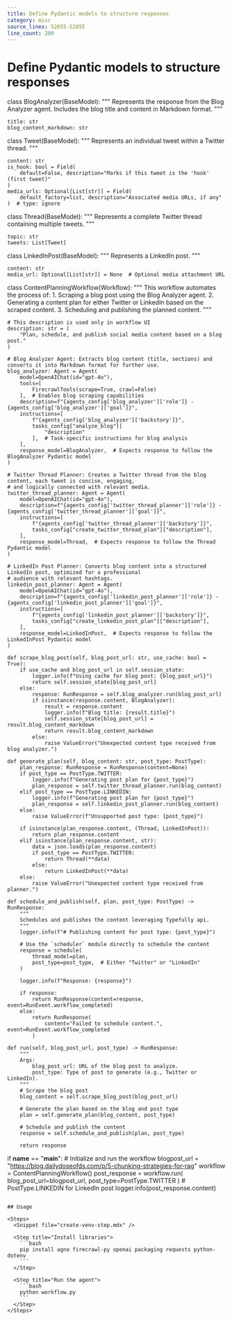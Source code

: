 ```yaml
---
title: Define Pydantic models to structure responses
category: misc
source_lines: 52655-52855
line_count: 200
---
```


# Define Pydantic models to structure responses
class BlogAnalyzer(BaseModel):
    """
    Represents the response from the Blog Analyzer agent.
    Includes the blog title and content in Markdown format.
    """

    title: str
    blog_content_markdown: str


class Tweet(BaseModel):
    """
    Represents an individual tweet within a Twitter thread.
    """

    content: str
    is_hook: bool = Field(
        default=False, description="Marks if this tweet is the 'hook' (first tweet)"
    )
    media_urls: Optional[List[str]] = Field(
        default_factory=list, description="Associated media URLs, if any"
    )  # type: ignore


class Thread(BaseModel):
    """
    Represents a complete Twitter thread containing multiple tweets.
    """

    topic: str
    tweets: List[Tweet]


class LinkedInPost(BaseModel):
    """
    Represents a LinkedIn post.
    """

    content: str
    media_url: Optional[List[str]] = None  # Optional media attachment URL


class ContentPlanningWorkflow(Workflow):
    """
    This workflow automates the process of:
    1. Scraping a blog post using the Blog Analyzer agent.
    2. Generating a content plan for either Twitter or LinkedIn based on the scraped content.
    3. Scheduling and publishing the planned content.
    """

    # This description is used only in workflow UI
    description: str = (
        "Plan, schedule, and publish social media content based on a blog post."
    )

    # Blog Analyzer Agent: Extracts blog content (title, sections) and converts it into Markdown format for further use.
    blog_analyzer: Agent = Agent(
        model=OpenAIChat(id="gpt-4o"),
        tools=[
            FirecrawlTools(scrape=True, crawl=False)
        ],  # Enables blog scraping capabilities
        description=f"{agents_config['blog_analyzer']['role']} - {agents_config['blog_analyzer']['goal']}",
        instructions=[
            f"{agents_config['blog_analyzer']['backstory']}",
            tasks_config["analyze_blog"][
                "description"
            ],  # Task-specific instructions for blog analysis
        ],
        response_model=BlogAnalyzer,  # Expects response to follow the BlogAnalyzer Pydantic model
    )

    # Twitter Thread Planner: Creates a Twitter thread from the blog content, each tweet is concise, engaging,
    # and logically connected with relevant media.
    twitter_thread_planner: Agent = Agent(
        model=OpenAIChat(id="gpt-4o"),
        description=f"{agents_config['twitter_thread_planner']['role']} - {agents_config['twitter_thread_planner']['goal']}",
        instructions=[
            f"{agents_config['twitter_thread_planner']['backstory']}",
            tasks_config["create_twitter_thread_plan"]["description"],
        ],
        response_model=Thread,  # Expects response to follow the Thread Pydantic model
    )

    # LinkedIn Post Planner: Converts blog content into a structured LinkedIn post, optimized for a professional
    # audience with relevant hashtags.
    linkedin_post_planner: Agent = Agent(
        model=OpenAIChat(id="gpt-4o"),
        description=f"{agents_config['linkedin_post_planner']['role']} - {agents_config['linkedin_post_planner']['goal']}",
        instructions=[
            f"{agents_config['linkedin_post_planner']['backstory']}",
            tasks_config["create_linkedin_post_plan"]["description"],
        ],
        response_model=LinkedInPost,  # Expects response to follow the LinkedInPost Pydantic model
    )

    def scrape_blog_post(self, blog_post_url: str, use_cache: bool = True):
        if use_cache and blog_post_url in self.session_state:
            logger.info(f"Using cache for blog post: {blog_post_url}")
            return self.session_state[blog_post_url]
        else:
            response: RunResponse = self.blog_analyzer.run(blog_post_url)
            if isinstance(response.content, BlogAnalyzer):
                result = response.content
                logger.info(f"Blog title: {result.title}")
                self.session_state[blog_post_url] = result.blog_content_markdown
                return result.blog_content_markdown
            else:
                raise ValueError("Unexpected content type received from blog analyzer.")

    def generate_plan(self, blog_content: str, post_type: PostType):
        plan_response: RunResponse = RunResponse(content=None)
        if post_type == PostType.TWITTER:
            logger.info(f"Generating post plan for {post_type}")
            plan_response = self.twitter_thread_planner.run(blog_content)
        elif post_type == PostType.LINKEDIN:
            logger.info(f"Generating post plan for {post_type}")
            plan_response = self.linkedin_post_planner.run(blog_content)
        else:
            raise ValueError(f"Unsupported post type: {post_type}")

        if isinstance(plan_response.content, (Thread, LinkedInPost)):
            return plan_response.content
        elif isinstance(plan_response.content, str):
            data = json.loads(plan_response.content)
            if post_type == PostType.TWITTER:
                return Thread(**data)
            else:
                return LinkedInPost(**data)
        else:
            raise ValueError("Unexpected content type received from planner.")

    def schedule_and_publish(self, plan, post_type: PostType) -> RunResponse:
        """
        Schedules and publishes the content leveraging Typefully api.
        """
        logger.info(f"# Publishing content for post type: {post_type}")

        # Use the `scheduler` module directly to schedule the content
        response = schedule(
            thread_model=plan,
            post_type=post_type,  # Either "Twitter" or "LinkedIn"
        )

        logger.info(f"Response: {response}")

        if response:
            return RunResponse(content=response, event=RunEvent.workflow_completed)
        else:
            return RunResponse(
                content="Failed to schedule content.", event=RunEvent.workflow_completed
            )

    def run(self, blog_post_url, post_type) -> RunResponse:
        """
        Args:
            blog_post_url: URL of the blog post to analyze.
            post_type: Type of post to generate (e.g., Twitter or LinkedIn).
        """
        # Scrape the blog post
        blog_content = self.scrape_blog_post(blog_post_url)

        # Generate the plan based on the blog and post type
        plan = self.generate_plan(blog_content, post_type)

        # Schedule and publish the content
        response = self.schedule_and_publish(plan, post_type)

        return response


if __name__ == "__main__":
    # Initialize and run the workflow
    blogpost_url = "https://blog.dailydoseofds.com/p/5-chunking-strategies-for-rag"
    workflow = ContentPlanningWorkflow()
    post_response = workflow.run(
        blog_post_url=blogpost_url, post_type=PostType.TWITTER
    )  # PostType.LINKEDIN for LinkedIn post
    logger.info(post_response.content)
```

## Usage

<Steps>
  <Snippet file="create-venv-step.mdx" />

  <Step title="Install libraries">
    ```bash
    pip install agno firecrawl-py openai packaging requests python-dotenv
    ```
  </Step>

  <Step title="Run the agent">
    ```bash
    python workflow.py
    ```
  </Step>
</Steps>


